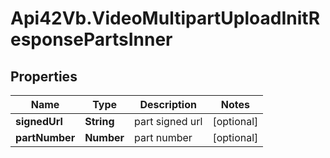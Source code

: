 # Api42Vb.VideoMultipartUploadInitResponsePartsInner

## Properties

Name | Type | Description | Notes
------------ | ------------- | ------------- | -------------
**signedUrl** | **String** | part signed url | [optional] 
**partNumber** | **Number** | part number | [optional] 


